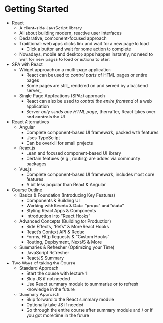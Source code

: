 # Getting Started

- React
  - A client-side JavaScript library
  - All about building modern, reactive user interfaces
  - Declarative, component-focused approach 
  - Traditional: web apps clicks link and wait for a new page to load
    - Click a button and wait for some action to complete
  - Nowadays, mobile and desktop apps happen instantly, no need to wait for new pages to load or actions to start
- SPA with React
  - Widget approach on a multi-page application
    - React can be used to _control parts_ of HTML pages or entire pages
    - Some pages are still_ rendered on and served by a backend server_
  - Single Page Applications (SPAs) approach
    - React can also be used to _control the entire frontend_ of a web application
    - Server _only sends one HTML page_, thereafter, React takes over and controls the UI
- React Alternatives
  - Angular
    - Complete component-based UI framework, packed with features
    - Uses TypeScript
    - Can be overkill for small projects
  - React.js
    - Lean and focused component-based UI library
    - Certain features (e.g., routing) are added via community packages
  - Vue.js
    - Complete component-based UI framework, includes most core features
    - A bit less popular than React & Angular
- Course Outline
  - Basics & Foundation (Introducing Key Features)
    - Components & Building UI
    - Working with Events & Data: “props” and “state”
    - Styling React Apps & Components
    - Introduction into “React Hooks”
  - Advanced Concepts (Building for Production)
    - Side Effects, “Refs” & More React Hooks
    - React’s Context API & Redux
    - Forms, Http Requests & “Custom Hooks”
    - Routing, Deployment, NextJS & More
  - Summaries & Refresher (Optimizing your Time)
    - JavaScript Refresher
    - ReactJS Summary
- Two Ways of taking the Course
  - Standard Approach
    - Start the course with lecture 1
    - Skip JS if not needed
    - Use React summary module to summarize or to refresh knowledge in the future
  - Summary Approach
    - Skip forward to the React summary module
    - Optionally take JS if needed
    - Go through the entire course after summary module and / or if you got more time in the future
